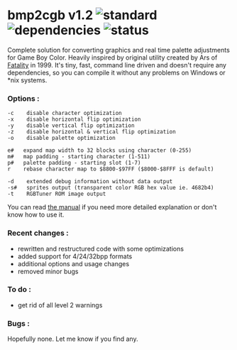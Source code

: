 # bmp2cgb v1.2 ![standard](https://img.shields.io/badge/standard-C11-blue.svg?longCache=true&style=flat) ![dependencies](https://img.shields.io/badge/dependencies-none-green.svg?longCache=true&style=flat) ![status](https://img.shields.io/badge/status-working-green.svg?longCache=true&style=flat)

Complete solution for converting graphics and real time palette adjustments for Game Boy Color. Heavily inspired by original utility created by Ars of [Fatality](http://speccy.info/Fatality) in 1999. It's tiny, fast, command line driven and doesn't require any dependencies, so you can compile it without any problems on Windows or *nix systems.


### Options :
```
-c    disable character optimization
-x    disable horizontal flip optimization
-y    disable vertical flip optimization
-z    disable horizontal & vertical flip optimization
-o    disable palette optimization

e#   expand map width to 32 blocks using character (0-255)
m#   map padding - starting character (1-511)
p#   palette padding - starting slot (1-7)
r    rebase character map to $8800-$97FF ($8000-$8FFF is default)

-d    extended debug information without data output
-s#   sprites output (transparent color RGB hex value ie. 4682b4)
-t    RGBTuner ROM image output
```

You can read [the manual](MANUAL.md) if you need more detailed explanation or don't know how to use it.

### Recent changes :
- rewritten and restructured code with some optimizations
- added support for 4/24/32bpp formats
- additional options and usage changes
- removed minor bugs

### To do :
- get rid of all level 2 warnings

### Bugs :
Hopefully none. Let me know if you find any.
